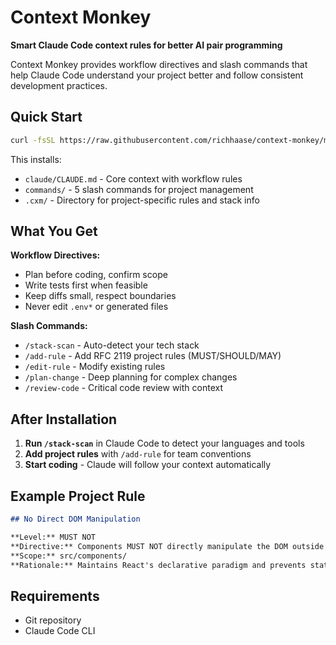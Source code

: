 # Context Monkey

**Smart Claude Code context rules for better AI pair programming**

Context Monkey provides workflow directives and slash commands that help Claude Code understand your project better and follow consistent development practices.

## Quick Start

```bash
curl -fsSL https://raw.githubusercontent.com/richhaase/context-monkey/main/install.sh | bash
```

This installs:
- `claude/CLAUDE.md` - Core context with workflow rules
- `commands/` - 5 slash commands for project management
- `.cxm/` - Directory for project-specific rules and stack info

## What You Get

**Workflow Directives:**
- Plan before coding, confirm scope
- Write tests first when feasible  
- Keep diffs small, respect boundaries
- Never edit `.env*` or generated files

**Slash Commands:**
- `/stack-scan` - Auto-detect your tech stack
- `/add-rule` - Add RFC 2119 project rules (MUST/SHOULD/MAY)
- `/edit-rule` - Modify existing rules
- `/plan-change` - Deep planning for complex changes
- `/review-code` - Critical code review with context

## After Installation

1. **Run `/stack-scan`** in Claude Code to detect your languages and tools
2. **Add project rules** with `/add-rule` for team conventions
3. **Start coding** - Claude will follow your context automatically

## Example Project Rule

```md
## No Direct DOM Manipulation

**Level:** MUST NOT  
**Directive:** Components MUST NOT directly manipulate the DOM outside of React lifecycle methods.  
**Scope:** src/components/  
**Rationale:** Maintains React's declarative paradigm and prevents state inconsistencies.
```

## Requirements

- Git repository
- Claude Code CLI